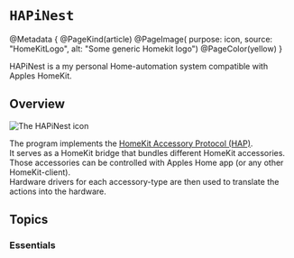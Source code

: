 # ``HAPiNest``

@Metadata {
    @PageKind(article)
    @PageImage(
           purpose: icon, 
           source: "HomeKitLogo", 
           alt: "Some generic Homekit logo")
    @PageColor(yellow)
}

HAPiNest is a my personal Home-automation system compatible with Apples HomeKit.

## Overview

![The HAPiNest icon](icon_256x256.png)


The program implements the  [HomeKit Accessory Protocol (HAP)](https://github.com/TheMisfit68/HAPiNest/blob/develop/Hapinest.docc/Resources/HAP-Specification-Non-Commercial-Version.pdf).  
It serves as a HomeKit bridge that bundles different HomeKit accessories.  
Those accessories can be controlled with Apples Home app (or any other HomeKit-client).  
Hardware drivers for each accessory-type are then used to translate the actions into the hardware.

## Topics

### Essentials



